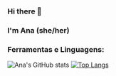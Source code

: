 ### Hi there 👋
### I'm Ana (she/her) 

### Ferramentas e Linguagens:

<!--
**ana-sr/ana-sr** is a ✨ _special_ ✨ repository because its `README.md` (this file) appears on your GitHub profile.

Here are some ideas to get you started:

- 🔭 I’m currently working on ...
- 🌱 I’m currently learning ...
- 👯 I’m looking to collaborate on ...
- 🤔 I’m looking for help with ...
- 💬 Ask me about ...
- 📫 How to reach me: ...
- 😄 Pronouns: ...
- ⚡ Fun fact: ...
-->

![Ana's GitHub stats](https://github-readme-stats.vercel.app/api?username=ana-sr&show_icons=true&theme=synthwave)
[![Top Langs](https://github-readme-stats.vercel.app/api/top-langs/?username=ana-sr&layout=compact)](https://github.com/ana-sr/github-readme-stats)
